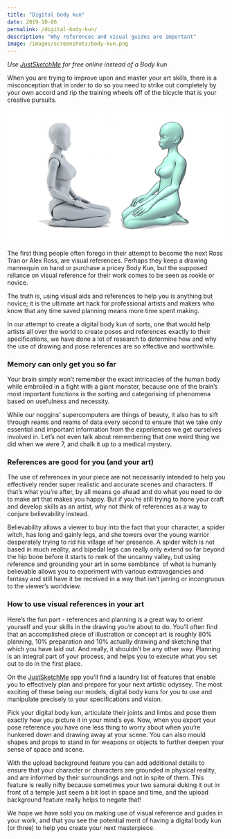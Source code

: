```yaml
---
title: "Digital body kun"
date: 2019-10-06
permalink: /digital-body-kun/
description: "Why references and visual guides are important"
image: /images/screenshots/body-kun.png
---
```

*Use [JustSketchMe](/) for free online instead of a Body kun*

When you are trying to improve upon and master your art skills, there is a misconception that in order to do so you need to strike out completely by your own accord and rip the training wheels off of the bicycle that is your creative pursuits.

![Body chan](/images/screenshots/body-kun.png)

The first thing people often forego in their attempt to become the next Ross Tran or Alex Ross, are visual references. Perhaps they keep a drawing mannequin on hand or purchase a pricey Body Kun, but the supposed reliance on visual reference for their work comes to be seen as rookie or novice.

The truth is, using visual aids and references to help you is anything but novice; it is the ultimate art hack for professional artists and makers who know that any time saved planning means more time spent making.

In our attempt to create a digital body kun of sorts, one that would help artists all over the world to create poses and references exactly to their specifications, we have done a lot of research to determine how and why the use of drawing and pose references are so effective and worthwhile.

### Memory can only get you so far

Your brain simply won’t remember the exact intricacies of the human body while embroiled in a fight with a giant monster, because one of the brain’s most important functions is the sorting and categorising of phenomena based on usefulness and necessity.

While our noggins’ supercomputers are things of beauty, it also has to sift through reams and reams of data every second to ensure that we take only essential and important information from the experiences we get ourselves involved in. Let’s not even talk about remembering that one weird thing we did when we were 7, and chalk it up to a medical mystery.

### References are good for you (and your art)

The use of references in your piece are not necessarily intended to help you effectively render super realistic and accurate scenes and characters. If that’s what you’re after, by all means go ahead and do what you need to do to make art that makes you happy. But if you’re still trying to hone your craft and develop skills as an artist, why not think of references as a way to conjure believability instead.

Believability allows a viewer to buy into the fact that your character, a spider witch, has long and gainly legs, and she towers over the young warrior desperately trying to rid his village of her presence. A spider witch is not based in much reality, and bipedal legs can really only extend so far beyond the hip bone before it starts to reek of the uncanny valley, but using reference and grounding your art in some semblance  of what is humanly believable allows you to experiment with various extravagancies and fantasy and still have it be received in a way that isn’t jarring or incongruous to the viewer’s worldview.

### How to use visual references in your art

Here’s the fun part - references and planning is a great way to orient yourself and your skills in the drawing you’re about to do. You’ll often find that an accomplished piece of illustration or concept art is roughly 80% planning, 10% preparation and 10% actually drawing and sketching that which you have laid out. And really, it shouldn’t be any other way. Planning is an integral part of your process, and helps you to execute what you set out to do in the first place.

On the [JustSketchMe](http://justsketch.me/) app you’ll find a laundry list of features that enable you to effectively plan and prepare for your next artistic odyssey. The most exciting of these being our models, digital body kuns for you to use and manipulate precisely to your specifications and vision.

Pick your digital body kun, articulate their joints and limbs and pose them exactly how you picture it in your mind’s eye. Now, when you export your pose reference you have one less thing to worry about when you’re hunkered down and drawing away at your scene. You can also mould shapes and props to stand in for weapons or objects to further deepen your sense of space and scene.

With the upload background feature you can add additional details to ensure that your character or characters are grounded in physical reality, and are informed by their surroundings and not in spite of them. This feature is really nifty because sometimes your two samurai duking it out in front of a temple just seem a bit lost in space and time, and the upload background feature really helps to negate that!

We hope we have sold you on making use of visual reference and guides in your work, and that you see the potential merit of having a digital body kun (or three) to help you create your next masterpiece.